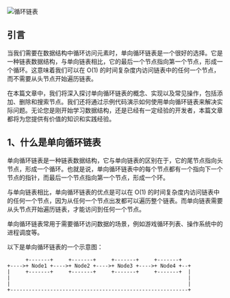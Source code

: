 ![循环链表](https://guizimo.oss-cn-shanghai.aliyuncs.com/img/%E5%BE%AA%E7%8E%AF%E9%93%BE%E8%A1%A8.png)

## 引言

当我们需要在数据结构中循环访问元素时，单向循环链表是一个很好的选择。它是一种链表数据结构，与单向链表相比，它的最后一个节点指向第一个节点，形成一个循环。这意味着我们可以在 O(1) 的时间复杂度内访问链表中的任何一个节点，而不需要从头节点开始遍历链表。

在本篇文章中，我们将深入探讨单向循环链表的概念、实现以及常见操作，包括添加、删除和搜索节点。我们还将通过示例代码演示如何使用单向循环链表来解决实际问题。无论您是刚开始学习数据结构，还是已经有一定经验的开发者，本篇文章都将为您提供有价值的知识和实践经验。

## 1、什么是单向循环链表

单向循环链表是一种链表数据结构，它与单向链表的区别在于，它的尾节点指向头节点，形成一个循环。也就是说，单向循环链表中的每个节点都有一个指向下一个节点的指针，而最后一个节点指向第一个节点，形成一个环。

与单向链表相比，单向循环链表的优点是可以在 O(1) 的时间复杂度内访问链表中的任何一个节点，因为从任何一个节点出发都可以遍历整个链表。而单向链表需要从头节点开始遍历链表，才能访问到任何一个节点。

单向循环链表常用于需要循环访问数据的场景，例如游戏循环列表、操作系统中的进程调度等。

以下是单向循环链表的一个示意图：

```
      +-------+     +-------+     +-------+     +-------+
+---->+ Node1 +---->+ Node2 +---->+ Node3 +---->+ Node4 +--+
|     +-------+     +-------+     +-------+     +-------+  |
|                                                          |
|                                                          |
+----------------------------------------------------------+
```




